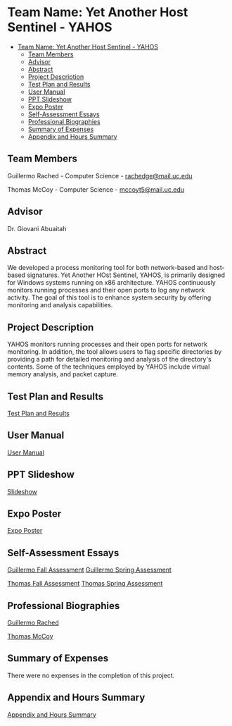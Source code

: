 # Team Name: Yet Another Host Sentinel - YAHOS

- [Team Name: Yet Another Host Sentinel - YAHOS](#team-name-yet-another-host-sentinel---yahos)
  - [Team Members](#team-members)
  - [Advisor](#advisor)
  - [Abstract](#abstract)
  - [Project Description](#project-description)
  - [Test Plan and Results](#test-plan-and-results)
  - [User Manual](#user-manual)
  - [PPT Slideshow](#ppt-slideshow)
  - [Expo Poster](#expo-poster)
  - [Self-Assessment Essays](#self-assessment-essays)
  - [Professional Biographies](#professional-biographies)
  - [Summary of Expenses](#summary-of-expenses)
  - [Appendix and Hours Summary](#appendix-and-hours-summary)


## Team Members

Guillermo Rached - Computer Science - rachedge@mail.uc.edu

Thomas McCoy - Computer Science - mccoyt5@mail.uc.edu

## Advisor
Dr. Giovani Abuaitah

## Abstract

We developed a process monitoring tool for both network-based and host-based signatures. Yet Another HOst Sentinel, YAHOS, is primarily designed for Windows systems running on x86 architecture. YAHOS continuously monitors running processes and their open ports to log any network activity. The goal of this tool is to enhance system security by offering monitoring and analysis capabilities.

## Project Description

YAHOS monitors running processes and their open ports for network monitoring. In addition, the tool allows users to flag specific directories by providing a path for detailed monitoring and analysis of the directory's contents. Some of the techniques employed by YAHOS include virtual memory analysis, and packet capture.

## Test Plan and Results

[Test Plan and Results](./Test_Plan.pdf)

## User Manual
[User Manual](./user_guide.md)

## PPT Slideshow
[Slideshow](./Spring_Design_Presentation.pptx)

## Expo Poster
[Expo Poster](./YAHOS-Expo-Poster.pdf)

## Self-Assessment Essays
[Guillermo Fall Assessment](./Guillermo_Rached_Homework_Essays/capstone_assessment.pdf)
[Guillermo Spring Assessment](./Guillermo_Rached_Homework_Essays/final_self_assessment.pdf)

[Thomas Fall Assessment](./Thomas_McCoy_Homework_Essays/Thomas_McCoy_Individual_Capstone_Assessment.pdf)
[Thomas Spring Assessment](./Thomas_McCoy_Homework_Essays/Thomas_McCoy_Final_Self-Assessment.pdf)

## Professional Biographies
[Guillermo Rached](./Guillermo_Rached_Homework_Essays/Guillermo_Rached_Professional_Biography.md)

[Thomas McCoy](./Thomas_McCoy_Homework_Essays/Thomas_McCoy_Professional_Biography.md)

## Summary of Expenses
There were no expenses in the completion of this project.

## Appendix and Hours Summary
[Appendix and Hours Summary](./appendix.md)
